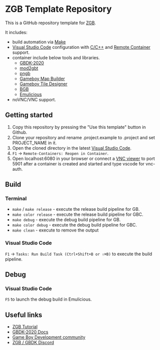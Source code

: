 # ZGB Template Repository

This is a GitHub repository template for [ZGB](https://github.com/Zal0/ZGB).

It includes:

- build automation via [Make](https://www.gnu.org/software/make)
- [Visual Studio Code](https://code.visualstudio.com) configuration with [C/C++](https://code.visualstudio.com/docs/languages/cpp) and [Remote Container](https://code.visualstudio.com/docs/remote/containers) support.
- container include below tools and libraries.
    - [GBDK-2020](https://github.com/gbdk-2020/gbdk-2020)
    - [mod2gbt](https://github.com/AntonioND/gbt-player)
    - [pngb](https://github.com/Zal0/pngb)
    - [Gameboy Map Builder](http://www.devrs.com/gb/hmgd/gbmb.html)
    - [Gameboy Tile Designer](http://www.devrs.com/gb/hmgd/gbtd.html)
    - [BGB](https://bgb.bircd.org/)
    - [Emulicious](https://emulicious.net/)
- noVNC/VNC support.

## Getting started

1. Copy this repository by pressing the "Use this template" button in Github.
1. Clone your repository and rename .project.example to .project and set PROJECT_NAME in it.
1. Open the cloned directory in the latest [Visual Studio Code](https://code.visualstudio.com).
1. `F1` -> `Remote-Containers: Reopen in Container`.
1. Open localhost:6080 in your browser or connect a [VNC viewer](https://www.realvnc.com/en/connect/download/viewer/) to port 5901 after a container is created and started and type vscode for vnc-auth.

## Build

### Terminal

- `make` / `make release` - execute the release build pipeline for GB.
- `make color release` - execute the release build pipeline for GBC.
- `make debug` - execute the debug build pipeline for GB.
- `make color debug` - execute the debug build pipeline for GBC.
- `make clean` - execute to remove the output

### Visual Studio Code

`F1` → `Tasks: Run Build Task (Ctrl+Shift+B or ⇧⌘B)` to execute the build pipeline.

## Debug

### Visual Studio Code

`F5` to launch the debug build in Emulicious.

## Useful links
- [ZGB Tutorial](https://github.com/Zal0/ZGB/wiki/Tutorial)
- [GBDK-2020 Docs](https://gbdk-2020.github.io/gbdk-2020/docs/api/index.html)
- [Game Boy Development community](https://gbdev.io/)
- [ZGB / GBDK Discord](https://discord.gg/XCbjCvqnUY)
